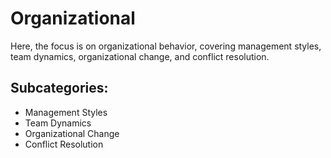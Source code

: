 # Organizational

Here, the focus is on organizational behavior, covering management styles, team dynamics, organizational change, and conflict resolution.

## Subcategories:
- Management Styles
- Team Dynamics
- Organizational Change
- Conflict Resolution
